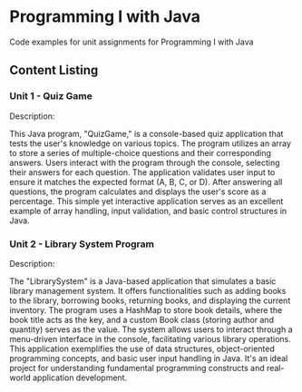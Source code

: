 # Programming I with Java
Code examples for unit assignments for Programming I with Java

## Content Listing

### Unit 1 - Quiz Game
<p>Description:</p>
This Java program, "QuizGame," is a console-based quiz application that tests the user's knowledge on various topics. The program utilizes an array to store a series of multiple-choice questions and their corresponding answers. Users interact with the program through the console, selecting their answers for each question. The application validates user input to ensure it matches the expected format (A, B, C, or D). After answering all questions, the program calculates and displays the user's score as a percentage. This simple yet interactive application serves as an excellent example of array handling, input validation, and basic control structures in Java.

### Unit 2 - Library System Program
<p>Description:</p>

The "LibrarySystem" is a Java-based application that simulates a basic library management system. It offers functionalities such as adding books to the library, borrowing books, returning books, and displaying the current inventory. The program uses a HashMap to store book details, where the book title acts as the key, and a custom Book class (storing author and quantity) serves as the value. The system allows users to interact through a menu-driven interface in the console, facilitating various library operations. This application exemplifies the use of data structures, object-oriented programming concepts, and basic user input handling in Java. It's an ideal project for understanding fundamental programming constructs and real-world application development.
